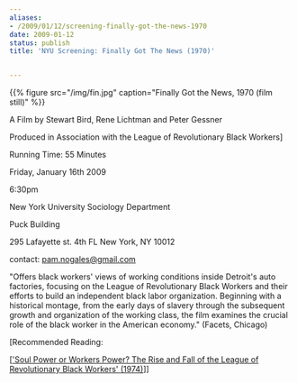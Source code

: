 ```yaml
---
aliases:
- /2009/01/12/screening-finally-got-the-news-1970
date: 2009-01-12
status: publish
title: 'NYU Screening: Finally Got The News (1970)'


---
```

{{% figure src="/img/fin.jpg" caption="Finally Got the News, 1970 (film still)" %}}

A Film by Stewart Bird, Rene Lichtman and Peter Gessner

Produced in Association with the League of Revolutionary Black Workers]

Running Time: 55 Minutes

Friday, January 16th 2009

6:30pm

New York University Sociology Department

Puck Building

295 Lafayette st. 4th FL New York, NY 10012

contact: <pam.nogales@gmail.com>

"Offers black workers' views of working conditions inside Detroit's auto factories, focusing on the League of Revolutionary Black Workers and their efforts to build an independent black labor organization. Beginning with a historical montage, from the early days of slavery through the subsequent growth and organization of the working class, the film examines the crucial role of the black worker in the American economy." (Facets, Chicago)

[Recommended Reading:

[['Soul Power or Workers Power? The Rise and Fall of the League of Revolutionary Black Workers' (1974)](http://www.bolshevik.org/history/MarxistBulletin/MB5_06.html)]]
